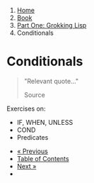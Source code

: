 <ol class="breadcrumb">
  <li><a href="/">Home</a></li>
  <li><a href="/book/">Book</a></li>
  <li><a href="/book/1-0-0-overview/">Part One: Grokking Lisp</a></li>
  <li class="active">Conditionals</li>
</ol>

# Conditionals

> "Relevant quote..."
> <footer>Source</footer>

Exercises on:

* IF, WHEN, UNLESS
* COND
* Predicates

<ul class="pager">
  <li class="previous"><a href="/book/1-13-0-simple-web-app/">&laquo; Previous</a></li>
  <li><a href="/book/">Table of Contents</a></li>
  <li class="next"><a href="/book/1-15-0-command-line-utility/">Next &raquo;</a><li>
</ul>
